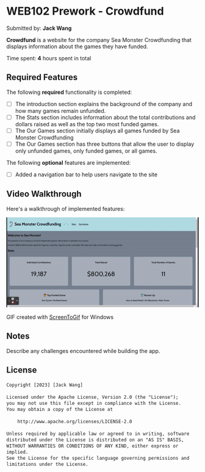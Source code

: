 # WEB102 Prework - **Crowdfund**

Submitted by: **Jack Wang**

**Crowdfund** is a website for the company Sea Monster Crowdfunding that displays information about the games they have funded.

Time spent: **4** hours spent in total

## Required Features

The following **required** functionality is completed:

- [ ] The introduction section explains the background of the company and how many games remain unfunded.
- [ ] The Stats section includes information about the total contributions and dollars raised as well as the top two most funded games.
- [ ] The Our Games section initially displays all games funded by Sea Monster Crowdfunding
- [ ] The Our Games section has three buttons that allow the user to display only unfunded games, only funded games, or all games.

The following **optional** features are implemented:

- [ ] Added a navigation bar to help users navigate to the site

## Video Walkthrough

Here's a walkthrough of implemented features:

<img src='https://github.com/zefengw/web102_prework/blob/main/assets/codepath.gif' title='Video Walkthrough' width='' alt='Video Walkthrough' />

<!-- Replace this with whatever GIF tool you used! -->

GIF created with [ScreenToGif](https://www.screentogif.com/) for Windows

## Notes

Describe any challenges encountered while building the app.

## License

    Copyright [2023] [Jack Wang]

    Licensed under the Apache License, Version 2.0 (the "License");
    you may not use this file except in compliance with the License.
    You may obtain a copy of the License at

        http://www.apache.org/licenses/LICENSE-2.0

    Unless required by applicable law or agreed to in writing, software
    distributed under the License is distributed on an "AS IS" BASIS,
    WITHOUT WARRANTIES OR CONDITIONS OF ANY KIND, either express or implied.
    See the License for the specific language governing permissions and
    limitations under the License.
